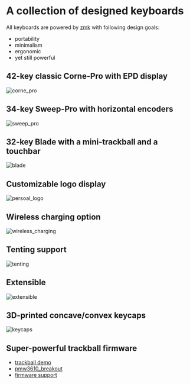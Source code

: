 # A collection of designed keyboards #
All keyboards are powered by [zmk](https://zmk.dev/) with following design goals:
- portability
- minimalism
- ergonomic
- yet still powerful

## 42-key classic Corne-Pro with EPD display
![corne_pro](doc/pictures/corne_pro.jpg)

## 34-key Sweep-Pro with horizontal encoders
![sweep_pro](doc/pictures/sweep_pro.jpg)

## 32-key Blade with a mini-trackball and a touchbar
![blade](doc/pictures/blade.jpg)

## Customizable logo display
![persoal_logo](doc/pictures/personal_logo.jpg)

## Wireless charging option
![wireless_charging](doc/pictures/wireless_charging.jpg)

## Tenting support
![tenting](doc/pictures/tenting.jpg)

## Extensible
![extensible](doc/pictures/extensible.jpg)

## 3D-printed concave/convex keycaps
![keycaps](doc/pictures/keycap.jpg)

## Super-powerful trackball firmware
- [trackball demo](https://www.youtube.com/watch?v=7J-NTVMHwWQ&t=86s)
- [pmw3610_breakout](https://github.com/ufan/pmw3610_breakout)
- [firmware support](https://github.com/ufan/zmk/tree/ptdevice-refactor)
